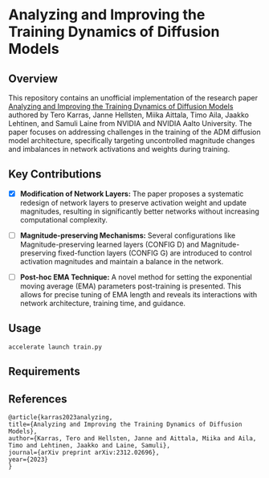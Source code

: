 # Analyzing and Improving the Training Dynamics of Diffusion Models

## Overview
This repository contains an unofficial implementation of the research paper [Analyzing and Improving the Training Dynamics of Diffusion Models](https://arxiv.org/abs/2312.02696v1) authored by Tero Karras, Janne Hellsten, Miika Aittala, Timo Aila, Jaakko Lehtinen, and Samuli Laine from NVIDIA and NVIDIA Aalto University. The paper focuses on addressing challenges in the training of the ADM diffusion model architecture, specifically targeting uncontrolled magnitude changes and imbalances in network activations and weights during training.

## Key Contributions
- [X] **Modification of Network Layers:** The paper proposes a systematic redesign of network layers to preserve activation weight and update magnitudes, resulting in significantly better networks without increasing computational complexity.
- [ ] **Magnitude-preserving Mechanisms:** Several configurations like Magnitude-preserving learned layers (CONFIG D) and Magnitude-preserving fixed-function layers (CONFIG G) are introduced to control activation magnitudes and maintain a balance in the network.
- [ ] **Post-hoc EMA Technique:** A novel method for setting the exponential moving average (EMA) parameters post-training is presented. This allows for precise tuning of EMA length and reveals its interactions with network architecture, training time, and guidance.


## Usage
```
accelerate launch train.py
```

## Requirements

## References
```
@article{karras2023analyzing,
title={Analyzing and Improving the Training Dynamics of Diffusion Models},
author={Karras, Tero and Hellsten, Janne and Aittala, Miika and Aila, Timo and Lehtinen, Jaakko and Laine, Samuli},
journal={arXiv preprint arXiv:2312.02696},
year={2023}
}
```


